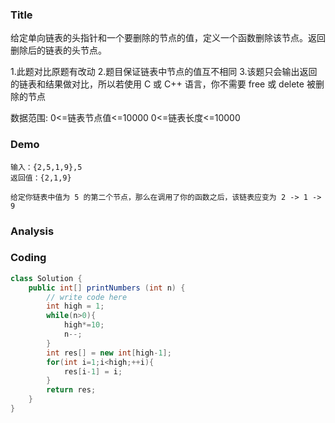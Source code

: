 ###   Title
给定单向链表的头指针和一个要删除的节点的值，定义一个函数删除该节点。返回删除后的链表的头节点。

1.此题对比原题有改动
2.题目保证链表中节点的值互不相同
3.该题只会输出返回的链表和结果做对比，所以若使用 C 或 C++ 语言，你不需要 free 或 delete 被删除的节点

数据范围:
0<=链表节点值<=10000
0<=链表长度<=10000
###   Demo
```aidl
输入：{2,5,1,9},5
返回值：{2,1,9}

给定你链表中值为 5 的第二个节点，那么在调用了你的函数之后，该链表应变为 2 -> 1 -> 9   
```       



###   Analysis



###   Coding
```java
class Solution {
    public int[] printNumbers (int n) {
        // write code here
        int high = 1;
        while(n>0){
            high*=10;
            n--;
        }
        int res[] = new int[high-1];
        for(int i=1;i<high;++i){
            res[i-1] = i;
        }
        return res;
    }
}
```
